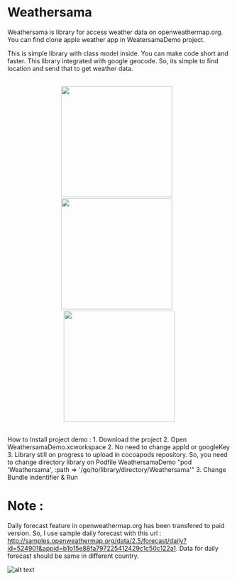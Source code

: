 # Weathersama
Weathersama is library for access weather data on openweathermap.org.
You can find clone apple weather app in WeatersamaDemo project.

This is simple library with class model inside. You can make code short and faster. This library integrated with google geocode. So, its simple to find location and send that to get weather data.
<br><br>
<p align="center">
<img width="250" src="https://github.com/icaksama/Weathersama/blob/master/ss1.jpeg">&nbsp;&nbsp;&nbsp;
<img width="250" src="https://github.com/icaksama/Weathersama/blob/master/ss2.jpeg">&nbsp;&nbsp;&nbsp;
<img width="250" src="https://github.com/icaksama/Weathersama/blob/master/ss3.jpeg">
</p>
<br>
How to Install project demo :
1. Download the project
2. Open WeathersamaDemo.xcworkspace
2. No need to change appId or googleKey
3. Library still on progress to upload in cocoapods repository. So, you need to change directory library on Podfile WeathersamaDemo "pod 'Weathersama', :path => '/go/to/library/directory/Weathersama'"
3. Change Bundle indentifier & Run

# Note :
Daily forecast feature in openweathermap.org has been transfered to paid version. So, I use sample daily forecast with this url :  http://samples.openweathermap.org/data/2.5/forecast/daily?id=524901&appid=b1b15e88fa797225412429c1c50c122a1.
Data for daily forecast should be same in different country.

![alt text](https://github.com/icaksama/Weathersama/blob/master/Screen%20Shot%202017-10-09%20at%209.36.32%20AM.png)
